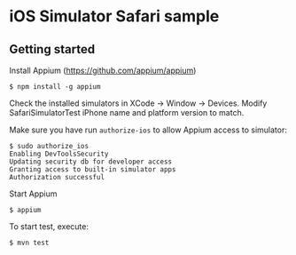 # iOS Simulator Safari sample

## Getting started

Install Appium (https://github.com/appium/appium)

```
$ npm install -g appium
```

Check the installed simulators in XCode -> Window -> Devices. Modify SafariSimulatorTest iPhone name and platform version to match.

Make sure you have run `authorize-ios` to allow Appium access to simulator:

```
$ sudo authorize_ios
Enabling DevToolsSecurity
Updating security db for developer access
Granting access to built-in simulator apps
Authorization successful
```


Start Appium

```
$ appium
```

To start test, execute:

```
$ mvn test
```
